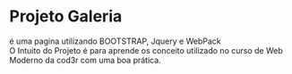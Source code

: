 <h1>Projeto Galeria</h1>
<p>é uma pagina utilizando BOOTSTRAP, Jquery e WebPack <br> O Intuito do Projeto é para aprende os conceito utilizado no curso de Web Moderno da cod3r com uma boa prática.</p>
